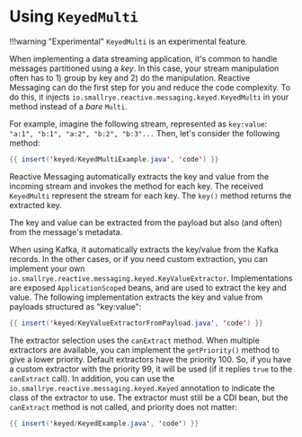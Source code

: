 # Using `KeyedMulti`

!!!warning "Experimental"
    `KeyedMulti` is an experimental feature.

When implementing a data streaming application, it's common to handle messages partitioned using a _key_.
In this case, your stream manipulation often has to 1) group by key and 2) do the manipulation.
Reactive Messaging can do the first step for you and reduce the code complexity.
To do this, it injects `io.smallrye.reactive.messaging.keyed.KeyedMulti` in your method instead of a _bare_ `Multi`.

For example, imagine the following stream, represented as `key:value`: `"a:1", "b:1", "a:2", "b:2", "b:3"...`
Then, let's consider the following method:

```java
{{ insert('keyed/KeyedMultiExample.java', 'code') }}
```

Reactive Messaging automatically extracts the key and value from the incoming stream and invokes the method for each key.
The received `KeyedMulti` represent the stream for each key.
The `key()` method returns the extracted key.

The key and value can be extracted from the payload but also (and often) from the message's metadata.

When using Kafka, it automatically extracts the key/value from the Kafka records.
In the other cases, or if you need custom extraction, you can implement your own `io.smallrye.reactive.messaging.keyed.KeyValueExtractor`.
Implementations are exposed `ApplicationScoped` beans, and are used to extract the key and value.
The following implementation extracts the key and value from payloads structured as "key:value":

```java
{{ insert('keyed/KeyValueExtractorFromPayload.java', 'code') }}
```

The extractor selection uses the `canExtract` method.
When multiple extractors are available, you can implement the `getPriority()` method to give a lower priority.
Default extractors have the priority 100.
So, if you have a custom extractor with the priority 99, it will be used (if it replies `true` to the `canExtract` call).
In addition, you can use the `io.smallrye.reactive.messaging.keyed.Keyed` annotation to indicate the class of the extractor to use.
The extractor must still be a CDI bean, but the `canExtract` method is not called, and priority does not matter:

```java
{{ insert('keyed/KeyedExample.java', 'code') }}
```
